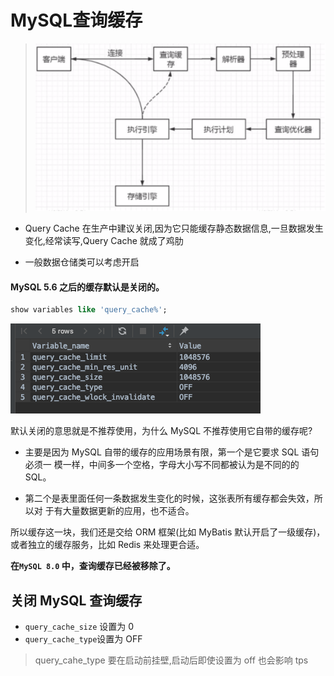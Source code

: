#  MySQL查询缓存

> ![image-20200817085839538](../../../assets/image-20200817085839538.png)

- Query Cache 在生产中建议关闭,因为它只能缓存静态数据信息,一旦数据发生变化,经常读写,Query Cache 就成了鸡肋

- 一般数据仓储类可以考虑开启



#### MySQL 5.6 之后的缓存默认是关闭的。

```sql
show variables like 'query_cache%';
```

![image-20200315125004003](../../../assets/image-20200315125004003.png)

默认关闭的意思就是不推荐使用，为什么 MySQL 不推荐使用它自带的缓存呢?

- 主要是因为 MySQL 自带的缓存的应用场景有限，第一个是它要求 SQL 语句必须一 模一样，中间多一个空格，字母大小写不同都被认为是不同的的 SQL。

- 第二个是表里面任何一条数据发生变化的时候，这张表所有缓存都会失效，所以对 于有大量数据更新的应用，也不适合。

所以缓存这一块，我们还是交给 ORM 框架(比如 MyBatis 默认开启了一级缓存)， 或者独立的缓存服务，比如 Redis 来处理更合适。

**在`MySQL 8.0` 中，查询缓存已经被移除了。**

## 关闭 MySQL 查询缓存

- `query_cache_size` 设置为 0
- `query_cache_type`设置为 OFF

> query_cahe_type 要在启动前挂壁,启动后即使设置为 off 也会影响 tps